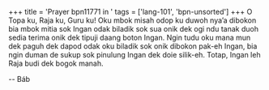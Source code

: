 +++
title = 'Prayer bpn11771 in '
tags = ['lang-101', 'bpn-unsorted']
+++
O Topa ku, Raja ku, Guru ku! Oku mbok misah odop ku duwoh nya’a dibokon bia mbok mitia sok Ingan odak biladik sok sua onik dek ogi ndu tanak duoh sedia terima onik dek tipuji daang boton Ingan. Ngin tudu oku mana mun dek paguh dek dapod odak oku biladik sok onik dibokon pak-eh Ingan, bia ngin duman de sukup sok pinulung Ingan dek doie silik-eh. Totap, Ingan leh Raja budi dek bogok manah.

-- Báb
